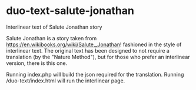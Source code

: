 # duo-text-salute-jonathan

Interlinear text of Salute Jonathan story

Salute Jonathan is a story taken from https://en.wikibooks.org/wiki/Salute,_Jonathan! fashioned in the style of interlinear text. 
The original text has been designed to not require a translation (by the "Nature Method"), but for those who prefer an interlinear version, there is this one. 

Running index.php will build the json required for the translation. Running /duo-text/index.html will run the interlinear page.
